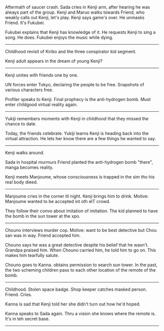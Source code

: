 Aftermath of saucer crash. 
Sada cries in Kenji arm, after hearing he was always part of the group. 
Kenji and Maruo walks towards Friend, who weakly calls out Kenji, let's play. 
Kenji says game's over. He unmasks Friend. It's Fukubei. 

Fukubei explains that Kenji has knowledge of it. He requests Kenji to sing a song. He does. Fukubei enjoys the music while dying. 

---
Childhood revisit of Kiriko and the three conspirator kid segment. 

Kenji adult appears in the dream of young Kenji?

---
Kenji unites with friends one by one. 

UN forces enter Tokyo, declaring the people to be free. Snapshots of various characters free. 

Profiler speaks to Kenji. Final prophecy is the anti-hydrogen bomb. Must enter childgood virtual reality again. 

---
Yukiji remembers moments with Kenji in childhood that they missed the chance to date. 

Today, the friends celebrate. Yukiji learns Kenji is heading back into the virtual attraction. He lets her know there are a few things he wanted to say.  

---
Kenji walks around. 

Sada in hospital murmurs Friend planted the anti-hydrogen bomb "there", manga becomes reality. 

Kenji meets Manjoume, whose consciousness is trapped in the sim tho his real body dieed. 

---
Manjoume cries in the corner til night. Kenji brings him to drink. Motive: Manjoume wanted to be accepted int oth eIT crowd. 

They follow their convo about imitation of imitation. The kid planned to have the bomb in the sun tower at the xpo.

---
Chouno interviews murder cop. Motive: want to be best detective but Chou san was in way. Friend accepted him. 

Chouno says he was a great detective despite his belief that he wasn't. Grandpa praised him. When Chouno carried him, he told him to go on. 
This makes him tearfully salute. 

Chouno goes to Kanna. obtains permission to search sun tower. In the past, the two scheming children pass to each other location of the remote of the bomb. 

---
Childhood. Stolen space badge. Shop keeper catches masked person. Friend. Cries. 

Kanna is sad that Kenji told her she didn't turn out how he'd hoped.

Kanna speaks to Sada again. Thru a vision she knows where the remote is. It's in teh secret base. 

---